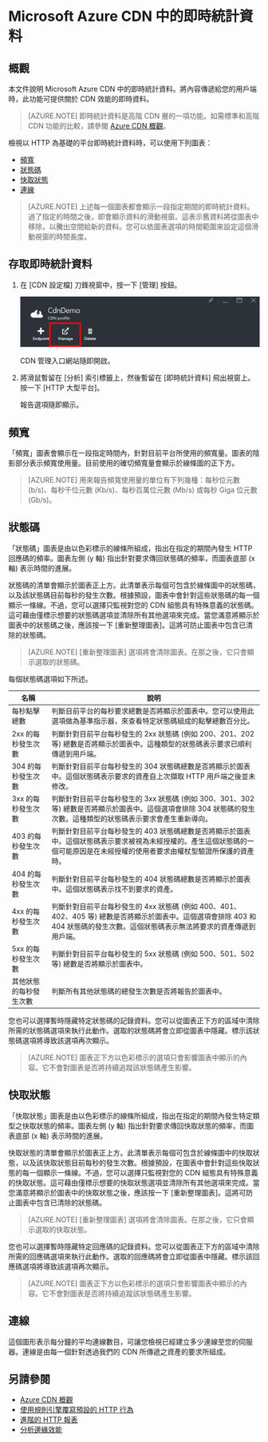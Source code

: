 <properties
	pageTitle="CDN - 即時統計資料"
	description="Microsoft Azure CDN 中的即時統計資料。將內容傳遞給您的用戶端時，即時統計資料可提供關於 CDN 效能的即時資料。"
	services="cdn"
	documentationCenter=".NET"
	authors="camsoper"
	manager="erikre"
	editor=""/>

<tags
	ms.service="cdn"
	ms.workload="tbd"
	ms.tgt_pltfrm="na"
	ms.devlang="na"
	ms.topic="article"
	ms.date="02/25/2016" 
	ms.author="casoper"/>

# Microsoft Azure CDN 中的即時統計資料

## 概觀

本文件說明 Microsoft Azure CDN 中的即時統計資料。將內容傳遞給您的用戶端時，此功能可提供關於 CDN 效能的即時資料。

> [AZURE.NOTE] 即時統計資料是高階 CDN 層的一項功能。如需標準和高階 CDN 功能的比較，請參閱 [Azure CDN 概觀](cdn-overview.md)。

檢視以 HTTP 為基礎的平台即時統計資料時，可以使用下列圖表：

* [頻寬](#bandwidth)
* [狀態碼](#status-codes)
* [快取狀態](#cache-statuses)
* [連線](#connections)

> [AZURE.NOTE] 上述每一個圖表都會顯示一段指定期間的即時統計資料。過了指定的時間之後，即會顯示資料的滑動視窗。這表示舊資料將從圖表中移除，以騰出空間給新的資料。您可以依圖表選項的時間範圍來設定這個滑動視窗的時間長度。

## 存取即時統計資料

1. 在 [CDN 設定檔] 刀鋒視窗中，按一下 [管理] 按鈕。

	![CDN 設定檔刀鋒視窗管理按鈕](./media/cdn-real-time-stats/cdn-manage-btn.png)

	CDN 管理入口網站隨即開啟。

2. 將滑鼠暫留在 [分析] 索引標籤上，然後暫留在 [即時統計資料] 飛出視窗上。按一下 [HTTP 大型平台]。

	報告選項隨即顯示。

## 頻寬

「頻寬」圖表會顯示在一段指定時間內，針對目前平台所使用的頻寬量。圖表的陰影部分表示頻寬使用量。目前使用的確切頻寬量會顯示於線條圖的正下方。

> [AZURE.NOTE] 用來報告頻寬使用量的單位有下列幾種：每秒位元數 (b/s)、每秒千位元數 (Kb/s)、每秒百萬位元數 (Mb/s) 或每秒 Giga 位元數 (Gb/s)。

## 狀態碼

「狀態碼」圖表是由以色彩標示的線條所組成，指出在指定的期間內發生 HTTP 回應碼的頻率。圖表左側 (y 軸) 指出針對要求傳回狀態碼的頻率，而圖表底部 (x 軸) 表示時間的進展。

狀態碼的清單會顯示於圖表正上方。此清單表示每個可包含於線條圖中的狀態碼，以及該狀態碼目前每秒的發生次數。根據預設，圖表中會針對這些狀態碼的每一個顯示一條線。不過，您可以選擇只監視對您的 CDN 組態具有特殊意義的狀態碼。這可藉由僅標示想要的狀態碼選項並清除所有其他選項來完成。當您滿意將顯示於圖表中的狀態碼之後，應該按一下 [重新整理圖表]。這將可防止圖表中包含已清除的狀態碼。

> [AZURE.NOTE] [重新整理圖表] 選項將會清除圖表。在那之後，它只會顯示選取的狀態碼。

每個狀態碼選項如下所述。

名稱 | 說明
-----|------------
每秒點擊總數 | 判斷目前平台的每秒要求總數是否將顯示於圖表中。您可以使用此選項做為基準指示器，來查看特定狀態碼組成的點擊總數百分比。
2xx 的每秒發生次數 | 判斷針對目前平台每秒發生的 2xx 狀態碼 (例如 200、201、202 等) 總數是否將顯示於圖表中。這種類型的狀態碼表示要求已順利傳遞到用戶端。
304 的每秒發生次數 | 判斷針對目前平台每秒發生的 304 狀態碼總數是否將顯示於圖表中。這個狀態碼表示要求的資產自上次擷取 HTTP 用戶端之後並未修改。
3xx 的每秒發生次數 | 判斷針對目前平台每秒發生的 3xx 狀態碼 (例如 300、301、302 等) 總數是否將顯示於圖表中。這個選項會排除 304 狀態碼的發生次數。這種類型的狀態碼表示要求會產生重新導向。
403 的每秒發生次數 | 判斷針對目前平台每秒發生的 403 狀態碼總數是否將顯示於圖表中。這個狀態碼表示要求被視為未經授權的。產生這個狀態碼的一個可能原因是在未經授權的使用者要求由權杖型驗證所保護的資產時。
404 的每秒發生次數 | 判斷針對目前平台每秒發生的 404 狀態碼總數是否將顯示於圖表中。這個狀態碼表示找不到要求的資產。
4xx 的每秒發生次數 | 判斷針對目前平台每秒發生的 4xx 狀態碼 (例如 400、401、402、405 等) 總數是否將顯示於圖表中。這個選項會排除 403 和 404 狀態碼的發生次數。這個狀態碼表示無法將要求的資產傳遞到用戶端。
5xx 的每秒發生次數 | 判斷針對目前平台每秒發生的 5xx 狀態碼 (例如 500、501、502 等) 總數是否將顯示於圖表中。
其他狀態的每秒發生次數 | 判斷所有其他狀態碼的總發生次數是否將報告於圖表中。

您也可以選擇暫時隱藏特定狀態碼的記錄資料。您可以從圖表正下方的區域中清除所需的狀態碼選項來執行此動作。選取的狀態碼將會立即從圖表中隱藏。標示該狀態碼選項將導致該選項再次顯示。

> [AZURE.NOTE] 圖表正下方以色彩標示的選項只會影響圖表中顯示的內容。它不會對圖表是否將持續追蹤該狀態碼產生影響。

## 快取狀態

「快取狀態」圖表是由以色彩標示的線條所組成，指出在指定的期間內發生特定類型之快取狀態的頻率。圖表左側 (y 軸) 指出針對要求傳回快取狀態的頻率，而圖表底部 (x 軸) 表示時間的進展。

快取狀態的清單會顯示於圖表正上方。此清單表示每個可包含於線條圖中的快取狀態，以及該快取狀態目前每秒的發生次數。根據預設，在圖表中會針對這些快取狀態的每一個顯示一條線。不過，您可以選擇只監視對您的 CDN 組態具有特殊意義的快取狀態。這可藉由僅標示想要的快取狀態選項並清除所有其他選項來完成。當您滿意將顯示於圖表中的快取狀態之後，應該按一下 [重新整理圖表]。這將可防止圖表中包含已清除的狀態碼。

> [AZURE.NOTE] [重新整理圖表] 選項將會清除圖表。在那之後，它只會顯示選取的快取狀態。

您也可以選擇暫時隱藏特定回應碼的記錄資料。您可以從圖表正下方的區域中清除所需的回應碼選項來執行此動作。選取的回應碼將會立即從圖表中隱藏。標示該回應碼選項將導致該選項再次顯示。

> [AZURE.NOTE] 圖表正下方以色彩標示的選項只會影響圖表中顯示的內容。它不會對圖表是否將持續追蹤該狀態碼產生影響。

## 連線

這個圖形表示每分鐘的平均連線數目，可讓您檢視已經建立多少連線至您的伺服器。連線是由每一個針對透過我們的 CDN 所傳遞之資產的要求所組成。

## 另請參閱
* [Azure CDN 概觀](cdn-overview.md)
* [使用規則引擎覆寫預設的 HTTP 行為](cdn-rules-engine.md)
* [進階的 HTTP 報表](cdn-advanced-http-reports.md)
* [分析邊緣效能](cdn-edge-performance.md)

<!---HONumber=AcomDC_0302_2016-->